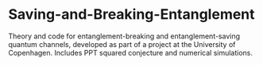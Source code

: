 # Saving-and-Breaking-Entanglement
Theory and code for entanglement-breaking and entanglement-saving quantum channels, developed as part of a project at the University of Copenhagen. Includes PPT squared conjecture and numerical simulations.
